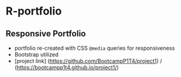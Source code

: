 # R-portfolio
## Responsive Portfolio

* portfolio re-created with CSS `@media` queries for responsiveness
* Bootstrap utilized
* [project link] (https://github.com/BootcampP1T4/project1) / (https://bootcampp1t4.github.io/project1/)
